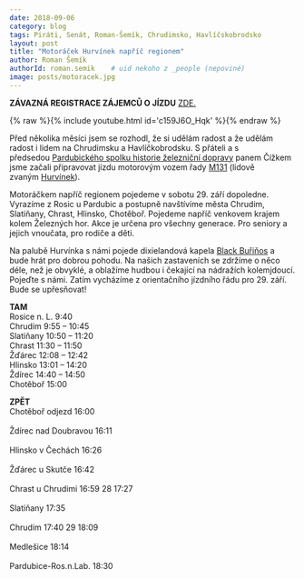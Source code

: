 ```yaml
---
date: 2018-09-06
category: blog
tags: Piráti, Senát, Roman-Šemík, Chrudimsko, Havlíčskobrodsko
layout: post
title: "Motoráček Hurvínek napříč regionem"
author: Roman Šemík
authorId: roman.semik    # uid nekoho z _people (nepoviné)
image: posts/motoracek.jpg
---
```

**ZÁVAZNÁ REGISTRACE ZÁJEMCŮ O JÍZDU** [ZDE.][5]

{% raw %}{% include youtube.html id='c159J6O_Hqk' %}{% endraw %}

Před několika měsíci jsem se rozhodl, že si udělám radost a že udělám radost i lidem na Chrudimsku a Havlíčkobrodsku. S přáteli a s předsedou [Pardubického spolku historie železniční dopravy][1] panem Čížkem jsme začali připravovat jízdu motorovým vozem řady [M131][2] (lidově zvaným [Hurvínek][3]).

Motoráčkem napříč regionem pojedeme v sobotu 29. září dopoledne. Vyrazíme z Rosic u Pardubic a postupně navštívíme města Chrudim, Slatiňany, Chrast, Hlinsko, Chotěboř. Pojedeme napříč venkovem krajem kolem Železných hor. Akce je určena pro všechny generace. Pro seniory a jejich vnoučata, pro rodiče a děti.

Na palubě Hurvínka s námi pojede dixielandová kapela [Black Buřiňos][4] a bude hrát pro dobrou pohodu. Na našich zastaveních se zdržíme o něco déle, než je obvyklé, a oblažíme hudbou i čekající na nádražích kolemjdoucí. Pojeďte s námi.
Zatím vycházíme z orientačního jízdního řádu pro 29. září. Bude se upřesňovat!

**TAM**<br/>
Rosice n. L.	9:40<br/>
Chrudim 	9:55 – 10:45	<br/>
Slatiňany 	10:50 – 11:20<br/>
Chrast 		11:30 – 11:50	<br/>
Žďárec 		12:08 – 12:42<br/>
Hlinsko 		13:01 – 14:20	<br/>
Ždírec 		14:40 – 14:50<br/>
Chotěboř 	15:00		

**ZPĚT**<br/>
Chotěboř 	odjezd 16:00<br/>                         
Ždírec nad Doubravou                 16:11      <br/>                            
Hlinsko v Čechách                    16:26      <br/>                            
Žďárec u Skutče       16:42        <br/>                                                     
Chrast u Chrudimi     16:59    28    17:27      <br/>                         
Slatiňany                            17:35       <br/>                         
Chrudim               17:40    29    18:09    <br/>                          
Medlešice                            18:14    <br/>                              
Pardubice-Ros.n.Lab.    18:30                              

[1]:http://motoracek.cz/
[2]:http://www.pshzd.cz/m1311228.html
[3]:https://cs.wikipedia.org/wiki/Motorov%C3%BD_v%C5%AFz_M_131.1
[4]:https://www.blackburinos.cz/
[5]:https://docs.google.com/forms/d/1eZTKZtlpPjlIibc8UgxT1bpynnWFVYa6UhwyK4B48Ts
